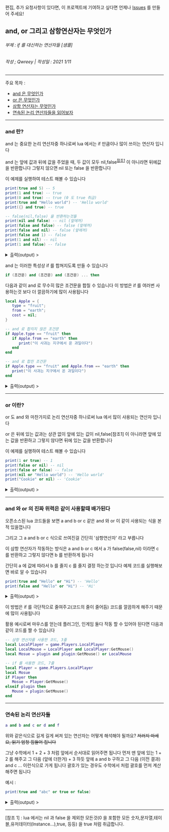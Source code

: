 편집, 추가 요청사항이 있다면, 이 프로젝트에 기여하고 싶다면 언제나 [Issues](https://github.com/qwreey75/lua_tutorial_for_korean/issues/new "새로운 이슈를 만듭니다") 를 만들어 주세요!

## and, or 그리고 삼항연산자는 무엇인가
###### 부제 : if 를 대신하는 연산자들 [샘플]
###### 작성 ; Qwreey | 작성일 : 2021 1/11 
---

주요 목차 :
 - [and 은 무엇인가](#what_is_and)
 - [or 은 무엇인가](#what_is_or)
 - [삼항 연산자는 무엇인가](#a_and_b_or_c)
 - [연속된 논리 연산자들을 읽어보자](#chain_and_or)

---
### and 란? <a name="what_is_and"></a>
and 는 중요한 논리 연산자중 하나로써 lua 에서는 if 만큼이나 많이 쓰이는 연산자 입니다 

and 는 앞에 값과 뒤에 값을 주었을 때, 두 값이 모두 nil,false<sup>[참조1](#footnote_1)</sup> 이 아니라면 뒤에값을 반환합니다 그렇지 않으면 nil 또는 false 을 반환합니다 

이 예제를 실행하여 테스트 해볼 수 있습니다
```lua
print(true and 5) -- 5
print(1 and true) -- true
print(0 and true) -- true (0 도 true 취급)
print(true and "Hello world") -- 'Hello world'
print({} and true) -- true 

-- false(nil,false) 을 반환하는것들
print(nil and false) -- nil (앞에꺼)
print(false and false) -- false (앞에꺼)
print(false and nil) -- false (앞에꺼)
print(false and 1) -- false
print(1 and nil) -- nil
print(1 and false) -- false
```
<!-- 접을 수 있는 라벨 -->
<details>
<summary>출력(output) > </summary>
<div markdown="1">

> Info : Lua 5.3.5<br/>
> 5<br/>
> true<br/>
> true<br/>
> Hello world<br/>
> true<br/>
> nil<br/>
> false<br/>
> false<br/>
> false<br/>
> nil<br/>
> false<br/>

</div>
</details>

and 는 이러한 특성상 if 를 합쳐지도록 만들 수 있습니다
```lua
if (조건문) and (조건문) and (조건문) ... then
```
다음과 같이 and 로 무수히 많은 조건문을 합칠 수 있습니다
이 방법은 if 를 여러번 사용하는것 보다 더 깔끔하기에 많이 사용됩니다
```lua
local Apple = {
   type = "fruit";
   from = "earth";
   cost = nil;
} 

-- and 로 합치지 않은 조건문
if Apple.type == "fruit" then
   if Apple.from == "earth" then
      print("이 사과는 지구에서 온 과일이다")
   end
end 

-- and 로 합친 조건문
if Apple.type == "fruit" and Apple.from == "earth" then
   print("이 사과는 지구에서 온 과일이다")
end
```
<!-- 접을 수 있는 라벨 -->
<details>
<summary>출력(output) > </summary>
<div markdown="1">

> Info : Lua 5.3.5<br/>
> 이 사과는 지구에서 온 과일이다<br/>
> 이 사과는 지구에서 온 과일이다<br/>

</div>
</details>

---
### or 이란? <a name="what_is_or"></a>
or 도 and 와 마찬가지로 논리 연산자중 하나로써 lua 에서 많이 사용되는 연산자 입니다 

or 은 뒤에 있는 값과는 상관 없이 앞에 있는 값이 nil,false[참조1] 이 아니라면 앞에 있는 값을 반환하고 그렇지 않다면 뒤에 있는 값을 반환합니다 

이 예제를 실행하여 테스트 해볼 수 있습니다
```lua
print(1 or true) -- 1
print(false or nil) -- nil
print(false or false) -- false
print(nil or "Hello world") -- 'Hello world'
print("Cookie" or nil) -- 'Cookie'
```
<!-- 접을 수 있는 라벨 -->
<details>
<summary>출력(output) > </summary>
<div markdown="1">

> Info : Lua 5.3.5<br/>
> 1<br/>
> nil<br/>
> false<br/>
> Hello world<br/>
> Cookie<br/>

</div>
</details>

---
### and 와 or 의 진짜 위력은 같이 사용할때 배가된다 <a name="a_and_b_or_c"></a>
오픈소스된 lua 코드들을 보면 a and b or c 같은 and 와 or 이 같이 사용되는 식을 본 적 있을껍니다 

그리고 그 a and b or c 식으로 쓰여진걸 간단히 '삼항연산자' 라고 부릅니다 

이 삼항 연산자가 작동하는 방식은
a and b or c 에서 a 가 false(false,nil) 이라면 c 를 반환하고 그렇지 않다면 b 를 반환하게 됩니다 

간단히 a 에 값에 따라서 b 를 줄지 c 를 줄지 결정 하는것 입니다
예제 코드를 실행해보면 바로 알 수 있습니다
```lua
print(true and "Hello" or "Hi") -- 'Hello'
print(false and "Hello" or "Hi") -- 'Hi'
```
<!-- 접을 수 있는 라벨 -->
<details>
<summary>출력(output) > </summary>
<div markdown="1">

> Info : Lua 5.3.5<br/>
> Hello<br/>
> Hi<br/>

</div>
</details>

이 방법은 if 를 극단적으로 줄여주고(코드의 줄이 줄어듬) 코드를 깔끔하게 해주기 때문에 많이 사용됩니다 

활용 예시로써 마우스를 얻는데 플러그인, 인게임 둘다 작동 할 수 있어야 된다면 다음과 같이 코드를 짤 수 있습니다
```lua
-- 삼항 연산자를 사용한 코드, 3줄
local LocalPlayer = game.Players.LocalPlayer
local LocalMouse = LocalPlayer and LocalPlayer:GetMouse()
local Mosue = plugin and plugin:GetMouse() or LocalMouse 

-- if 를 사용한 코드, 7줄
local Player = game.Players.LocalPlayer
local Mosue
if Player then
   Mosue = Player:GetMouse()
elseif plugin then
   Mouse = plugin:GetMouse()
end
```

---
### 연속된 논리 연산자들 <a name="chain_and_or"></a>
```lua
a and b and c or d and f
```
위와 같은식으로 길게 길게 써져 있는 연산자는 어떻게 해석해야 될까요? <s>저러지 마세요, 읽기 엄청 힘들어 집니다</s>

그냥 수학에서 1 + 2 + 3 처럼 앞에서 순서대로 읽어주면 됩니다
먼저 맨 앞에 있는 1 + 2 를 해주고 그 다음 (앞에 더한거) + 3 하듯
앞에 a and b 구하고 그 다음 (이전 결과) and c ... 이런식으로 가게 됩니다
괄호가 있는 경우도 수학에서 처럼 괄호를 먼저 계산 해주면 됩니다 

예시 :
```lua
print(true and "abc" or true or false)
```
<!-- 접을 수 있는 라벨 -->
<details>
<summary>출력(output) > </summary>
<div markdown="1">

> Info : Lua 5.3.5<br/>
> abc<br/>

</div>
</details>

---
<!-- 각주 부분 -->
 <a name="footnote_1">[참조 1]</a> : lua 에서는 nil 과 false 을 제외한 모든것(0 을 포함한 모든 숫자,문자열,테이블,유저데이터(Instance...),true, 등등) 을 true 처럼 취급합니다.

<!-- 코맨트 달기
Qwreey : 이거 하나 쓰는데 시간이 이렇게 많이 들면 대체 그 리스트에 있는걸 다 언제 한단 말인가...;;;

-->